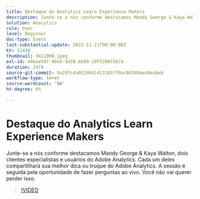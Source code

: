 ```yaml
---
title: Destaque do Analytics Learn Experience Makers
description: Junte-se a nós conforme destacamos Mandy George & Kaya Walton, dois clientes especialistas e usuários do Adobe Analytics. Cada um deles compartilhará sua melhor dica ou truque do Adobe Analytics. A sessão é seguida pela oportunidade de fazer perguntas ao vivo. Você não vai querer perder isso.
solution: Analytics
role: User
level: Beginner
doc-type: Event
last-substantial-update: 2022-11-11T00:00:00Z
kt: 11438
thumbnail: 3411008.jpeg
exl-id: e6bee58f-90a5-4d38-bb99-10f5390f567a
duration: 2474
source-git-commit: 9a297cda953d4414131657f9ac84580aea0eabeb
workflow-type: tm+mt
source-wordcount: '96'
ht-degree: 0%

---
```


# Destaque do Analytics Learn Experience Makers

Junte-se a nós conforme destacamos Mandy George &amp; Kaya Walton, dois clientes especialistas e usuários do Adobe Analytics. Cada um deles compartilhará sua melhor dica ou truque do Adobe Analytics. A sessão é seguida pela oportunidade de fazer perguntas ao vivo. Você não vai querer perder isso.

>[!VIDEO](https://video.tv.adobe.com/v/3411008/?quality=12&learn=on)
